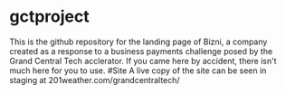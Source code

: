 # gctproject
This is the github repository for the landing page of Bizni, a company created as a response to a business payments challenge posed by the Grand Central Tech acclerator.
If you came here by accident, there isn't much here for you to use.
#Site
A live copy of the site can be seen in staging at 201weather.com/grandcentraltech/
